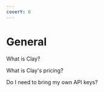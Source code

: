 ```yaml
---
coverY: 0
---
```


# General

What is Clay?

What is Clay's pricing?

Do I need to bring my own API keys?

